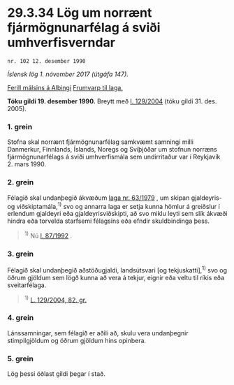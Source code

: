 # 29.3.34 Lög um norrænt fjármögnunarfélag á sviði umhverfisverndar

`nr. 102 12. desember 1990`

_Íslensk lög 1. nóvember 2017 (útgáfa 147)._

[Ferill málsins á Alþingi](https://www.althingi.is/thingstorf/thingmalalistar-eftir-thingum/ferill/?ltg=113&mnr=44)
[Frumvarp til laga.](https://www.althingi.is/altext/113/s/0044.html)

**Tóku gildi 19. desember 1990.**
Breytt með
[l. 129/2004](https://althingi.is/altext/stjt/2004.129.html) (tóku gildi 31. des. 2005).

### 1. grein

Stofna skal norrænt fjármögnunarfélag samkvæmt samningi milli Danmerkur, Finnlands, Íslands, Noregs og Svíþjóðar um stofnun norræns fjármögnunarfélags á sviði umhverfismála sem undirritaður var í Reykjavík 2. mars 1990.

### 2. grein

Félagið skal undanþegið ákvæðum [laga nr. 63/1979](/altext/stjtnr.md#1979063) , um skipan gjaldeyris- og viðskiptamála,<sup>1)</sup> svo og annarra laga er setja kunna hömlur á greiðslur í erlendum gjaldeyri eða gjaldeyrisviðskipti, að svo miklu leyti sem slík ákvæði hindra eða torvelda starfsemi félagsins eða efndir skuldbindinga þess.

> <sup>1)</sup> Nú [l. 87/1992](1992087.md) .



### 3. grein

Félagið skal undanþegið aðstöðugjaldi, landsútsvari [og tekjuskatti],<sup>1)</sup> svo og öðrum gjöldum sem lögð kunna að vera á tekjur, eignir eða veltu til ríkis eða sveitarfélaga.

> <sup>1)</sup> [L. 129/2004, 82. gr.](https://althingi.is/altext/stjt/2004.129.html)

### 4. grein

Lánssamningar, sem félagið er aðili að, skulu vera undanþegnir stimpilgjöldum og öðrum gjöldum hins opinbera.

### 5. grein

Lög þessi öðlast gildi þegar í stað.

